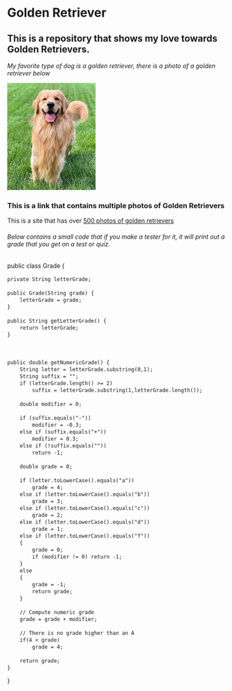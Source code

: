 # Golden Retriever
## This is a repository that shows my love towards Golden Retrievers. 

_My favorite type of dog is a golden retriever, there is a photo of a golden retriever below_


![this is a photo of a golden retriever](https://github.com/ag2933/dogs/blob/21815e7ada827c2d084f589806d7f79bd73e1efe/goldenRetrievers/Doggo.jpg)

### This is a link that contains multiple photos of Golden Retrievers

This is a site that has over [500 photos of golden retrievers](https://unsplash.com/s/photos/golden-retriever)


###### Below contains a small code that if you make a tester for it, it will print out a grade that you get on a test or quiz.

public class Grade {

    private String letterGrade;

    public Grade(String grade) {
        letterGrade = grade;
    }

    public String getLetterGrade() {
        return letterGrade;
    }



    public double getNumericGrade() {
        String letter = letterGrade.substring(0,1);
        String suffix = "";
        if (letterGrade.length() >= 2)
            suffix = letterGrade.substring(1,letterGrade.length());

        double modifier = 0;

        if (suffix.equals("-"))
            modifier = -0.3;
        else if (suffix.equals("+"))
            modifier = 0.3;
        else if (!suffix.equals(""))
            return -1;

        double grade = 0;

        if (letter.toLowerCase().equals("a"))
            grade = 4;
        else if (letter.toLowerCase().equals("b"))
            grade = 3;
        else if (letter.toLowerCase().equals("c"))
            grade = 2;
        else if (letter.toLowerCase().equals("d"))
            grade = 1;
        else if (letter.toLowerCase().equals("f"))
        {
            grade = 0;
            if (modifier != 0) return -1;
        }
        else
        {
            grade = -1;
            return grade;
        }

        // Compute numeric grade
        grade = grade + modifier;

        // There is no grade higher than an A
        if(4 < grade)
            grade = 4;

        return grade;
    }

}
